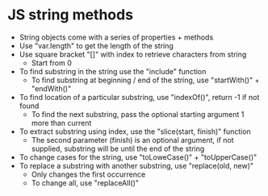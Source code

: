 # JS string methods

- String objects come with a series of properties + methods
- Use "var.length" to get the length of the string
- Use square bracket "[]" with index to retrieve characters from string
  - Start from 0
- To find substring in the string use the "include" function
  - To find substring at beginning / end of the string, use "startWith()" + "endWith()"
- To find location of a particular substring, use "indexOf()", return -1 if not found
  - To find the next substring, pass the optional starting argument 1 more than current
- To extract substring using index, use the "slice(start, finish)" function
  - The second parameter (finish) is an optional argument, if not supplied, substring will be until the end of the string
- To change cases for the string, use "toLoweCase()" + "toUpperCase()"
- To replace a substring with another substring, use "replace(old, new)"
  - Only changes the first occurrence
  - To change all, use "replaceAll()"